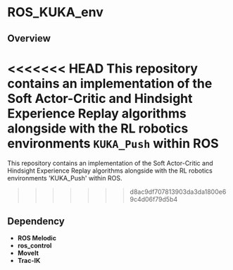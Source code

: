 # ROS_KUKA_env

## Overview
<<<<<<< HEAD
This repository contains an implementation of the Soft Actor-Critic and Hindsight Experience Replay algorithms alongside with the RL robotics environments `KUKA_Push` within ROS
=======
This repository contains an implementation of the Soft Actor-Critic and Hindsight Experience Replay algorithms alongside with the RL robotics environments 'KUKA_Push' within ROS.
>>>>>>> d8ac9df707813903da3da1800e69c4d06f79d5b4

## Dependency
- **ROS Melodic**
- **ros_control**
- **MoveIt**
- **Trac-IK**
